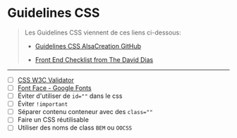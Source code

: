 # Guidelines CSS
> Les Guidelines CSS viennent de ces liens ci-dessous:
>
> - [Guidelines CSS AlsaCreation GitHub](https://github.com/alsacreations/guidelines/blob/master/Guidelines-CSS.md)
>
> - [Front End Checklist from The David Dias](https://github.com/thedaviddias/Front-End-Checklist)

* * *

- [ ] [CSS W3C Validator](https://jigsaw.w3.org/css-validator/)
- [ ] [Font Face - Google Fonts](https://developers.google.com/fonts/docs/technical_considerations)
- [ ] Éviter d'utiliser de `id=""` dans le css
- [ ] Éviter `!important`
- [ ] Séparer contenu conteneur avec des `class=""`
- [ ] Faire un CSS réutilisable
- [ ] Utiliser des noms de class `BEM` ou `OOCSS`
